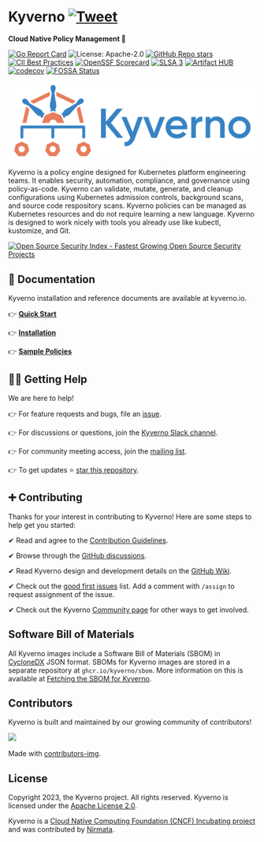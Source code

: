 # Kyverno [![Tweet](https://img.shields.io/twitter/url/http/shields.io.svg?style=social)](https://twitter.com/intent/tweet?text=Cloud%20Native%20Policy%20Management.%20No%20new%20language%20required%21&url=https://github.com/kyverno/kyverno/&hashtags=kubernetes,devops)

**Cloud Native Policy Management 🎉**

[![Go Report Card](https://goreportcard.com/badge/github.com/kyverno/kyverno)](https://goreportcard.com/report/github.com/kyverno/kyverno)
![License: Apache-2.0](https://img.shields.io/github/license/kyverno/kyverno?color=blue)
[![GitHub Repo stars](https://img.shields.io/github/stars/kyverno/kyverno)](https://github.com/kyverno/kyverno/stargazers)
[![CII Best Practices](https://bestpractices.coreinfrastructure.org/projects/5327/badge)](https://bestpractices.coreinfrastructure.org/projects/5327)
[![OpenSSF Scorecard](https://api.securityscorecards.dev/projects/github.com/kyverno/kyverno/badge)](https://securityscorecards.dev/viewer/?uri=github.com/kyverno/kyverno)
[![SLSA 3](https://slsa.dev/images/gh-badge-level3.svg)](https://slsa.dev)
[![Artifact HUB](https://img.shields.io/endpoint?url=https://artifacthub.io/badge/repository/kyverno)](https://artifacthub.io/packages/search?repo=kyverno)
[![codecov](https://codecov.io/gh/kyverno/kyverno/branch/main/graph/badge.svg)](https://app.codecov.io/gh/kyverno/kyverno/branch/main)
[![FOSSA Status](https://app.fossa.com/api/projects/git%2Bgithub.com%2Fkyverno%2Fkyverno.svg?type=shield)](https://app.fossa.com/projects/git%2Bgithub.com%2Fkyverno%2Fkyverno?ref=badge_shield)


<a href="https://kyverno.io" rel="kyverno.io">![logo](img/Kyverno_Horizontal.png)</a>

<p class="callout info" style="font-size: 100%;">
Kyverno is a policy engine designed for Kubernetes platform engineering teams. It enables security, automation, compliance, and governance using policy-as-code. Kyverno can validate, mutate, generate, and cleanup configurations using Kubernetes admission controls, background scans, and source code respository scans. Kyverno policies can be managed as Kubernetes resources and do not require learning a new language. Kyverno is designed to work nicely with tools you already use like kubectl, kustomize, and Git.
</p>

<a href="https://opensourcesecurityindex.io/" target="_blank" rel="noopener"> <img
        style="width: 282px; height: 56px"
        src="https://opensourcesecurityindex.io/badge.svg"
        alt="Open Source Security Index - Fastest Growing Open Source Security Projects"
        width="282"
        height="56"
    />
</a>

## 📙 Documentation

Kyverno installation and reference documents are available at kyverno.io.

👉 **[Quick Start](https://kyverno.io/docs/introduction/#quick-start)**

👉 **[Installation](https://kyverno.io/docs/installation/)**

👉 **[Sample Policies](https://kyverno.io/policies/)**

## 🙋‍♂️ Getting Help

We are here to help!

👉 For feature requests and bugs, file an [issue](https://github.com/kyverno/kyverno/issues).

👉 For discussions or questions, join the [Kyverno Slack channel](https://slack.k8s.io/#kyverno).

👉 For community meeting access, join the [mailing list](https://groups.google.com/g/kyverno).

👉 To get updates ⭐️ [star this repository](https://github.com/kyverno/kyverno/stargazers).

## ➕ Contributing

Thanks for your interest in contributing to Kyverno! Here are some steps to help get you started:

✔ Read and agree to the [Contribution Guidelines](/CONTRIBUTING.md).

✔ Browse through the [GitHub discussions](https://github.com/kyverno/kyverno/discussions).

✔ Read Kyverno design and development details on the [GitHub Wiki](https://github.com/kyverno/kyverno/wiki).

✔ Check out the [good first issues](https://github.com/kyverno/kyverno/labels/good%20first%20issue) list. Add a comment with `/assign` to request assignment of the issue.

✔ Check out the Kyverno [Community page](https://kyverno.io/community/) for other ways to get involved.

## Software Bill of Materials

All Kyverno images include a Software Bill of Materials (SBOM) in [CycloneDX](https://cyclonedx.org/) JSON format. SBOMs for Kyverno images are stored in a separate repository at `ghcr.io/kyverno/sbom`. More information on this is available at [Fetching the SBOM for Kyverno](https://kyverno.io/docs/security/#fetching-the-sbom-for-kyverno). 

## Contributors

Kyverno is built and maintained by our growing community of contributors!

<a href="https://github.com/kyverno/kyverno/graphs/contributors">
  <img src="https://contrib.rocks/image?repo=kyverno/kyverno" />
</a>

Made with [contributors-img](https://contrib.rocks).

## License

Copyright 2023, the Kyverno project. All rights reserved. Kyverno is licensed under the [Apache License 2.0](LICENSE).

Kyverno is a [Cloud Native Computing Foundation (CNCF) Incubating project](https://www.cncf.io/projects/) and was contributed by [Nirmata](https://nirmata.com/?utm_source=github&utm_medium=repository).
